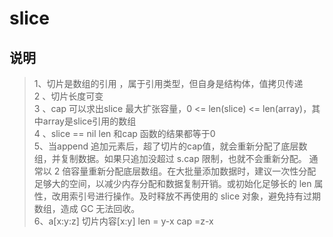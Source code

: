 # slice

## 说明
> 1、切片是数组的引用 ，属于引用类型，但自身是结构体，值拷贝传递  
2 、切片长度可变   
3 、cap 可以求出slice 最大扩张容量，0 <= len(slice) <= len(array)，其中array是slice引用的数组  
4 、slice == nil  len 和cap 函数的结果都等于0   
5、当append 追加元素后，超了切片的cap值，就会重新分配了底层数组，并复制数据。如果只追加没超过 s.cap 限制，也就不会重新分配。 通常以 2 倍容量重新分配底层数组。在大批量添加数据时，建议一次性分配足够大的空间，以减少内存分配和数据复制开销。或初始化足够长的 len 属性，改用索引号进行操作。及时释放不再使用的 slice 对象，避免持有过期数组，造成 GC 无法回收。    
6、a[x:y:z] 切片内容[x:y] len = y-x  cap =z-x
